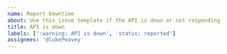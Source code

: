 ```yaml
---
name: Report Downtime
about: Use this issue template if the API is down or not responding
title: API is down
labels: [':warning: API is down', 'status: reported']
assignees: '@lukePeavey'
---
```


